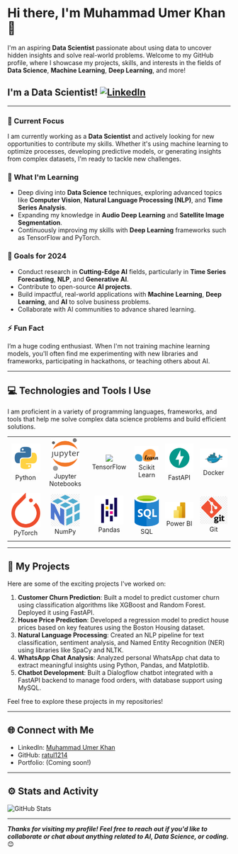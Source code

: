 
<!---
MuhammadUmerKhan/MuhammadUmerKhan is a ✨ special ✨ repository because its `README.md` (this file) appears on your GitHub profile.
You can click the Preview link to take a look at your changes.
--->

# Hi there, I'm Muhammad Umer Khan 👋
  
I'm an aspiring **Data Scientist** passionate about using data to uncover hidden insights and solve real-world problems. Welcome to my GitHub profile, where I showcase my projects, skills, and interests in the fields of **Data Science**, **Machine Learning**, **Deep Learning**, and more! 

## I'm a Data Scientist! [![LinkedIn](https://img.shields.io/badge/linkedin-%230077B5.svg?style=for-the-badge&logo=linkedin&logoColor=white)](https://www.linkedin.com/in/muhammad-umer-khan-61729b260/)
    
---

### 🔭 Current Focus
I am currently working as a **Data Scientist** and actively looking for new opportunities to contribute my skills. Whether it's using machine learning to optimize processes, developing predictive models, or generating insights from complex datasets, I'm ready to tackle new challenges. 

### 🌱 What I'm Learning
- Deep diving into **Data Science** techniques, exploring advanced topics like **Computer Vision**, **Natural Language Processing (NLP)**, and **Time Series Analysis**.
- Expanding my knowledge in **Audio Deep Learning** and **Satellite Image Segmentation**.
- Continuously improving my skills with **Deep Learning** frameworks such as TensorFlow and PyTorch.

### 🥅 Goals for 2024
- Conduct research in **Cutting-Edge AI** fields, particularly in **Time Series Forecasting**, **NLP**, and **Generative AI**.
- Contribute to open-source **AI projects**.
- Build impactful, real-world applications with **Machine Learning**, **Deep Learning**, and **AI** to solve business problems.
- Collaborate with AI communities to advance shared learning.

### ⚡ Fun Fact
I’m a huge coding enthusiast. When I'm not training machine learning models, you'll often find me experimenting with new libraries and frameworks, participating in hackathons, or teaching others about AI.

---

## 💻 Technologies and Tools I Use

I am proficient in a variety of programming languages, frameworks, and tools that help me solve complex data science problems and build efficient solutions.

<div align="center">
    <table align="center">
        <tr>
            <td align="center" width="140" height="112.43">
                <img src="./assests/python.png" width="65px"/>
                <br /> Python
            </td>
            <td align="center" width="140" height="112.43">
                <img src="./assests/Jupyter.png" width="65px"/>
                <br /> Jupyter Notebooks
            </td>
            <td align="center" width="140" height="112.43">
                <img src="./assests/" width="65px"/>
                <br /> TensorFlow
            </td>
            <td align="center" width="140" height="112.43">
                <img src="./assests/scikitlearn.png" width="65px"/>
                <br /> Scikit Learn
            </td>
            <td align="center" width="140" height="112.43">
                <img src="./assests/fastapi.png" width="65px"/>
                <br /> FastAPI
            </td>
            <td align="center" width="140" height="112.43">
                <img src="./assests/docker.png" width="65px"/>
                <br /> Docker
            </td>
        </tr>
        <tr>
            <td align="center" width="140" height="112.43">
                <img src="./assests/pytorch.jpeg" width="65px"/>
                <br /> PyTorch
            </td>
            <td align="center" width="140" height="112.43">
                <img src="./assests/numpy.png" width="65px"/>
                <br /> NumPy
            </td>
            <td align="center" width="140" height="112.43">
                <img src="./assests/pandas.png" width="65px"/>
                <br /> Pandas
            </td>
            <td align="center" width="140" height="112.43">
                <img src="./assests/sql.png" width="65px"/>
                <br /> SQL
            </td>
            <td align="center" width="140" height="112.43">
                <img src="./assests/power bi.jpeg" width="65px"/>
                <br /> Power BI
            </td>
            <td align="center" width="140" height="112.43">
                <img src="./assests/git.png" width="65px"/>
                <br /> Git
            </td>
        </tr>
    </table>
</div>

---

## 🔬 My Projects
Here are some of the exciting projects I've worked on:
1. **Customer Churn Prediction**: Built a model to predict customer churn using classification algorithms like XGBoost and Random Forest. Deployed it using FastAPI.
2. **House Price Prediction**: Developed a regression model to predict house prices based on key features using the Boston Housing dataset.
3. **Natural Language Processing**: Created an NLP pipeline for text classification, sentiment analysis, and Named Entity Recognition (NER) using libraries like SpaCy and NLTK.
4. **WhatsApp Chat Analysis**: Analyzed personal WhatsApp chat data to extract meaningful insights using Python, Pandas, and Matplotlib.
5. **Chatbot Development**: Built a Dialogflow chatbot integrated with a FastAPI backend to manage food orders, with database support using MySQL.

Feel free to explore these projects in my repositories!

---

## 🌐 Connect with Me
- LinkedIn: [Muhammad Umer Khan](https://www.linkedin.com/in/muhammad-umer-khan-61729b260/)
- GitHub: [ratul1214](https://github.com/ratul1214)
- Portfolio: (Coming soon!)

---

## ⚙️ Stats and Activity
![GitHub Stats](https://github-readme-stats.vercel.app/api?username=ratul1214&show_icons=true&theme=radical)

---

***Thanks for visiting my profile! Feel free to reach out if you'd like to collaborate or chat about anything related to AI, Data Science, or coding.*** 😊
